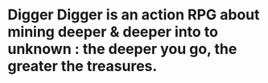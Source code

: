 # Digger Digger is an action RPG about mining deeper & deeper into to unknown : the deeper you go, the greater the treasures.
